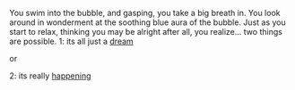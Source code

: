 You swim into the bubble, and gasping, you take a big breath in. You look
around in wonderment at the soothing blue aura of the bubble. Just as you
start to relax, thinking you may be alright after all, you realize... two things are possible.
1: its all just a [dream](../dream/fly/fly.md)

or

2: its really [happening](../travel-destinations/travel-destinations.md)